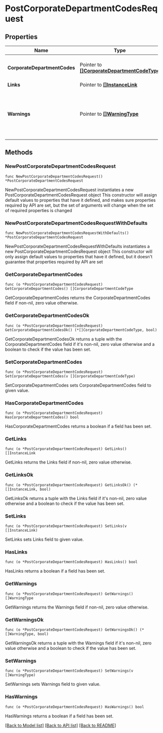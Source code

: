 # PostCorporateDepartmentCodesRequest

## Properties

Name | Type | Description | Notes
------------ | ------------- | ------------- | -------------
**CorporateDepartmentCodes** | Pointer to [**[]CorporateDepartmentCodeType**](CorporateDepartmentCodeType.md) | List of Corporate Department Codes. | [optional] 
**Links** | Pointer to [**[]InstanceLink**](InstanceLink.md) |  | [optional] 
**Warnings** | Pointer to [**[]WarningType**](WarningType.md) | Used in conjunction with the Success element to define a business error. | [optional] 

## Methods

### NewPostCorporateDepartmentCodesRequest

`func NewPostCorporateDepartmentCodesRequest() *PostCorporateDepartmentCodesRequest`

NewPostCorporateDepartmentCodesRequest instantiates a new PostCorporateDepartmentCodesRequest object
This constructor will assign default values to properties that have it defined,
and makes sure properties required by API are set, but the set of arguments
will change when the set of required properties is changed

### NewPostCorporateDepartmentCodesRequestWithDefaults

`func NewPostCorporateDepartmentCodesRequestWithDefaults() *PostCorporateDepartmentCodesRequest`

NewPostCorporateDepartmentCodesRequestWithDefaults instantiates a new PostCorporateDepartmentCodesRequest object
This constructor will only assign default values to properties that have it defined,
but it doesn't guarantee that properties required by API are set

### GetCorporateDepartmentCodes

`func (o *PostCorporateDepartmentCodesRequest) GetCorporateDepartmentCodes() []CorporateDepartmentCodeType`

GetCorporateDepartmentCodes returns the CorporateDepartmentCodes field if non-nil, zero value otherwise.

### GetCorporateDepartmentCodesOk

`func (o *PostCorporateDepartmentCodesRequest) GetCorporateDepartmentCodesOk() (*[]CorporateDepartmentCodeType, bool)`

GetCorporateDepartmentCodesOk returns a tuple with the CorporateDepartmentCodes field if it's non-nil, zero value otherwise
and a boolean to check if the value has been set.

### SetCorporateDepartmentCodes

`func (o *PostCorporateDepartmentCodesRequest) SetCorporateDepartmentCodes(v []CorporateDepartmentCodeType)`

SetCorporateDepartmentCodes sets CorporateDepartmentCodes field to given value.

### HasCorporateDepartmentCodes

`func (o *PostCorporateDepartmentCodesRequest) HasCorporateDepartmentCodes() bool`

HasCorporateDepartmentCodes returns a boolean if a field has been set.

### GetLinks

`func (o *PostCorporateDepartmentCodesRequest) GetLinks() []InstanceLink`

GetLinks returns the Links field if non-nil, zero value otherwise.

### GetLinksOk

`func (o *PostCorporateDepartmentCodesRequest) GetLinksOk() (*[]InstanceLink, bool)`

GetLinksOk returns a tuple with the Links field if it's non-nil, zero value otherwise
and a boolean to check if the value has been set.

### SetLinks

`func (o *PostCorporateDepartmentCodesRequest) SetLinks(v []InstanceLink)`

SetLinks sets Links field to given value.

### HasLinks

`func (o *PostCorporateDepartmentCodesRequest) HasLinks() bool`

HasLinks returns a boolean if a field has been set.

### GetWarnings

`func (o *PostCorporateDepartmentCodesRequest) GetWarnings() []WarningType`

GetWarnings returns the Warnings field if non-nil, zero value otherwise.

### GetWarningsOk

`func (o *PostCorporateDepartmentCodesRequest) GetWarningsOk() (*[]WarningType, bool)`

GetWarningsOk returns a tuple with the Warnings field if it's non-nil, zero value otherwise
and a boolean to check if the value has been set.

### SetWarnings

`func (o *PostCorporateDepartmentCodesRequest) SetWarnings(v []WarningType)`

SetWarnings sets Warnings field to given value.

### HasWarnings

`func (o *PostCorporateDepartmentCodesRequest) HasWarnings() bool`

HasWarnings returns a boolean if a field has been set.


[[Back to Model list]](../README.md#documentation-for-models) [[Back to API list]](../README.md#documentation-for-api-endpoints) [[Back to README]](../README.md)


